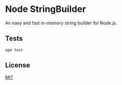 Node StringBuilder
=========

An easy and fast in-memory string builder for Node.js.

## Tests

    npm test

## License

[MIT](https://github.com/magiclen/node-stringbuilder/blob/master/LICENSE)
